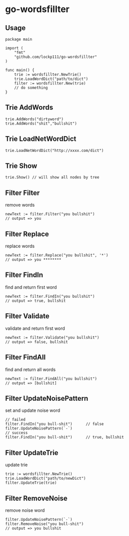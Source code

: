 # go-wordsfillter

## Usage
```golang
package main

import (
	"fmt"
	"github.com/lockp111/go-wordsfillter"
)

func main() {
    trie := wordsfillter.NewTrie()
    trie.LoadWordDict("path/to/dict")
	filter := wordsfillter.New(trie)
	// do something
}
```

## Trie AddWords
```golang
trie.AddWords("dirtyword")
trie.AddWords("shit","bullshit")
```

## Trie LoadNetWordDict
```golang
trie.LoadNetWordDict("http://xxxx.com/dict")
```

## Trie Show
```golang
trie.Show() // will show all nodes by tree
```

## Filter Filter
remove words
```golang
newText := filter.Filter("you bullshit")
// output => you
```

## Filter Replace
replace words
```golang
newText := filter.Replace("you bullshit", '*')
// output => you ********
```

## Filter FindIn
find and return first word
```golang
newText := filter.FindIn("you bullshit")
// output => true, bullshit
```

## Filter Validate
validate and return first word
```golang
newText := filter.Validate("you bullshit")
// output => false, bullshit
```

## Filter FindAll
find and return all words
```golang
newText := filter.FindAll("you bullshit")
// output => [bullshit]
```

## Filter UpdateNoisePattern
set and update noise word
```golang
// failed
filter.FindIn("you bull-shit")      // false
filter.UpdateNoisePattern(`-`)
// success
filter.FindIn("you bull-shit")      // true, bullshit
```

## Filter UpdateTrie
update trie
```golang
trie := wordsfillter.NewTrie()
trie.LoadWordDict("path/to/newDict")
filter.UpdateTrie(trie)
```

## Filter RemoveNoise
remove noise word
```golang
filter.UpdateNoisePattern(`-`)
filter.RemoveNoise("you bull-shit")
// output => you bullshit
```